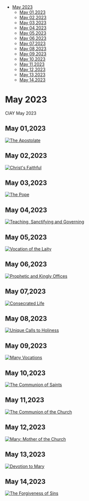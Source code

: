 <!-- toc -->

- [May 2023](#may-2023)
  * [May 01,2023](#may-012023)
  * [May 02,2023](#may-022023)
  * [May 03,2023](#may-032023)
  * [May 04,2023](#may-042023)
  * [May 05,2023](#may-052023)
  * [May 06,2023](#may-062023)
  * [May 07,2023](#may-072023)
  * [May 08,2023](#may-082023)
  * [May 09,2023](#may-092023)
  * [May 10,2023](#may-102023)
  * [May 11,2023](#may-112023)
  * [May 12,2023](#may-122023)
  * [May 13,2023](#may-132023)
  * [May 14,2023](#may-142023)

<!-- tocstop -->

# May 2023 #
CIAY May 2023

## May 01,2023 ##

[![The Apostolate](https://raw.githubusercontent.com/fernal73/CIAY/main/May/jpgs/Day121.jpg)](https://youtu.be/w1iDblFpNiQ "The Apostolate")

## May 02,2023 ##

[![Christ's Faithful](https://raw.githubusercontent.com/fernal73/CIAY/main/May/jpgs/Day122.jpg)](https://youtu.be/My1LixdLejw "Christ's Faithful")

## May 03,2023 ##

[![The Pope](https://raw.githubusercontent.com/fernal73/CIAY/main/May/jpgs/Day123.jpg)](https://youtu.be/6vMPBW8SN78 "The Pope")

## May 04,2023 ##

[![Teaching, Sanctifying and Governing](https://raw.githubusercontent.com/fernal73/CIAY/main/May/jpgs/Day124.jpg)](https://youtu.be/m_8H0e67ecE "Teaching, Sanctifying and Governing")

## May 05,2023 ##

[![Vocation of the Laity](https://raw.githubusercontent.com/fernal73/CIAY/main/May/jpgs/Day125.jpg)](https://youtu.be/as6Gxh7zXxo "Vocation of the Laity")

## May 06,2023 ##

[![Prophetic and Kingly Offices](https://raw.githubusercontent.com/fernal73/CIAY/main/May/jpgs/Day126.jpg)](https://youtu.be/G4U2CAZV2sI "Prophetic and Kingly Offices")

## May 07,2023 ##

[![Consecrated Life](https://raw.githubusercontent.com/fernal73/CIAY/main/May/jpgs/Day127.jpg)](https://youtu.be/nFPVnOoBEEw "Consecrated Life")

## May 08,2023 ##

[![Unique Calls to Holiness](https://raw.githubusercontent.com/fernal73/CIAY/main/May/jpgs/Day128.jpg)](https://youtu.be/nOv0x-p2cIQ "Unique Calls to Holiness")

## May 09,2023 ##

[![Many Vocations](https://raw.githubusercontent.com/fernal73/CIAY/main/May/jpgs/Day129.jpg)](https://youtu.be/mh0jBJxnYCk "Many Vocations")

## May 10,2023 ##

[![The Communion of Saints](https://raw.githubusercontent.com/fernal73/CIAY/main/May/jpgs/Day130.jpg)](https://youtu.be/WApD9oWKkHc "The Communion of Saints")

## May 11,2023 ##

[![The Communion of the Church](https://raw.githubusercontent.com/fernal73/CIAY/main/May/jpgs/Day131.jpg)](https://youtu.be/QLQ49jxNGRY "The Communion of the Church")

## May 12,2023 ##

[![Mary: Mother of the Church](https://raw.githubusercontent.com/fernal73/CIAY/main/May/jpgs/Day132.jpg)](https://youtu.be/P7s_OOc65KQ "Mary: Mother of the Church")

## May 13,2023 ##

[![Devotion to Mary](https://raw.githubusercontent.com/fernal73/CIAY/main/May/jpgs/Day133.jpg)](https://youtu.be/dlGKomDiRQs "Devotion to Mary")

## May 14,2023 ##

[![The Forgiveness of Sins](https://raw.githubusercontent.com/fernal73/CIAY/main/May/jpgs/Day134.jpg)](https://youtu.be/5wUY1VTOGT8 "The Forgiveness of Sins")
